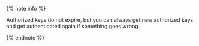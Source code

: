 {% note info %}

Authorized keys do not expire, but you can always get new authorized keys and get authenticated again if something goes wrong.

{% endnote %}